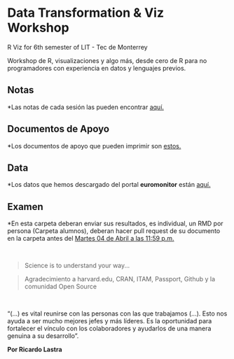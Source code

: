 # Data Transformation & Viz Workshop

R Viz for 6th semester of LIT - Tec de Monterrey

Workshop de R, visualizaciones y algo más, desde cero de R para no programadores con experiencia en datos y lenguajes previos.

## Notas

*Las notas de cada sesión las pueden encontrar [aquí.](data-transformation&viz.Rmd)

## Documentos de Apoyo

*Los documentos de apoyo que pueden imprimir son [estos.](Documentos_Apoyo/)

## Data

*Los datos que hemos descargado del portal **euromonitor** están [aquí.](data/)

## Examen

*En esta carpeta deberan enviar sus resultados, es individual, un RMD por persona (Carpeta alumnos), deberan hacer pull request de su documento en la carpeta antes del [Martes 04 de Abril a las 11:59 p.m.](examen/)

&nbsp;

> Science is to understand your way...

> Agradecimiento a harvard.edu, CRAN, ITAM, Passport, Github y la comunidad Open Source

&nbsp;

“(...) es vital reunirse con las personas con las que trabajamos (...). Esto nos ayuda a ser mucho mejores jefes y más líderes. Es la oportunidad para fortalecer el vínculo con los colaboradores y ayudarlos de una manera genuina a su desarrollo”.


__Por Ricardo Lastra__